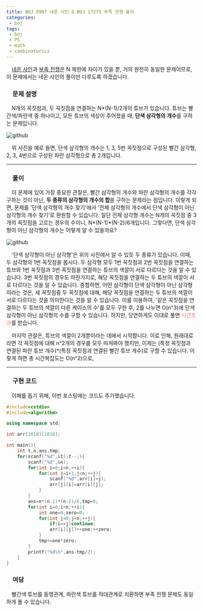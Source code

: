 ```yaml
---
title: BOJ 8907 네온 사인 & BOJ 17275 부족 전쟁 풀이
categories:
 - boj
tags:
 - boj
 - PS
 - math
 - combinatorics
---
```


　[네온 사인](https://www.acmicpc.net/problem/8907)과 [부족 전쟁](https://www.acmicpc.net/problem/17275)은 N 제한에 차이가 있을 뿐, 거의 완전히 동일한 문제이므로, 이 문제에서는 네온 사인의 풀이만 다루도록 하겠습니다.

### 　**문제 설명**

　N개의 꼭짓점과, 두 꼭짓점을 연결하는 N*(N-1)/2개의 튜브가 있습니다. 튜브는 빨간색/파란색 중 하나이고, 모든 튜브의 색상이 주어졌을 때, **단색 삼각형의 개수**를 구하는 문제입니다.

![github](https://user-images.githubusercontent.com/51073213/129482214-32f9c867-1b22-4097-89d6-22ee365cb91c.png)

　위 사진을 예로 들면, 단색 삼각형의 개수는 1, 3, 5번 꼭짓점으로 구성된 빨간 삼각형, 2, 3, 4번으로 구성된 파란 삼각형으로 총 2개입니다.
<hr/>

### 　**풀이**

　이 문제에 있어 가장 중요한 관찰은, 빨간 삼각형의 개수와 파란 삼각형의 개수를 각각 구하는 것이 아닌, **두 종류의 삼각형의 개수의 합**을 구하는 문제라는 점입니다. 이렇게 되면, 문제를 '단색 삼각형의 개수 찾기'에서 '전체 삼각형의 개수에서 단색 삼각형이 아닌 삼각형의 개수 찾기'로 환원할 수 있습니다. 일단 전체 삼각형 개수는 N개의 꼭짓점 중 3개의 꼭짓점을 고르는 경우의 수이니, N*(N-1)*(N-2)/6개입니다. 그렇다면, 단색 삼각형이 아닌 삼각형의 개수는 어떻게 알 수 있을까요?

![github](https://user-images.githubusercontent.com/51073213/129483587-058e3dc9-92c1-4e3c-8493-069e8c55913e.png)

　'단색 삼각형이 아닌 삼각형'은 위의 사진에서 알 수 있듯 두 종류가 있습니다. 이때, 두 삼각형의 1번 꼭짓점을 봅시다. 두 삼각형 모두 1번 꼭짓점과 2번 꼭짓점을 연결하는 튜브와 1번 꼭짓점과 3번 꼭짓점을 연결하는 튜브의 색깔이 서로 다르다는 것을 알 수 있습니다. 3번 꼭짓점의 경우도 마찬가지로, 해당 꼭짓점을 연결하는 두 튜브의 색깔이 서로 다르다는 것을 알 수 있습니다. 종합하면, 어떤 삼각형이 단색 삼각형이 아닌 삼각형이라는 것은, 세 꼭짓점중 두 꼭짓점에 대해, 해당 꼭짓점을 연결하는 두 튜브의 색깔이 서로 다르다는 것을 의미한다는 것을 알 수 있습니다. 이를 이용하여, '같은 꼭짓점을 연결하는 두 튜브의 색깔이 다른 케이스의 수'를 모두 구한 후, 2를 나누면 O(n^3)에 단색 삼각형이 아닌 삼각형의 수를 구할 수 있습니다. 하지만, 당연하게도 이대로 풀면 <font color='fa7268'>시간초과</font>를 받습니다.

　마지막 관찰은, 튜브의 색깔이 2개뿐이라는 데에서 시작합니다. 이로 인해, 원래대로라면 각 꼭짓점에 대해 n^2개의 경우를 모두 따져봐야 했지만, 이제는 (특정 꼭짓점과 연결된 파란 튜브 개수)*(특정 꼭짓점과 연결된 빨간 튜브 개수)로 구할 수 있습니다. 이렇게 하면 총 시간복잡도는 O(n^2)으로, 
<hr/>

### 　**구현 코드**

　이해를 돕기 위해, 이번 포스팅에는 코드도 추가했습니다.

```c++
#include<cstdio>
#include<algorithm>

using namespace std;

int arr[1010][1010];

int main(){
	int t,n,ans,tmp;
	for(scanf("%d",&t);t--;){
		scanf("%d",&n);
		for(int i=0;i<n;++i){
			for(int j=i+1;j<n;++j){
				scanf("%d",arr[i]+j);
				arr[j][i]=arr[i][j];
			}
		}
		ans=n*(n-1)*(n-2)/6,tmp=0;
		for(int i=0;i<n;++i){
			int one=0,zero=0;
			for(int j=0;j<n;++j){
				if(i==j)continue;
				arr[i][j]?++one:++zero;
			}
			tmp+=one*zero;
		}
		printf("%d\n",ans-tmp/2);
	}
}

```

### 　**여담**

　빨간색 튜브를 동맹관계, 파란색 튜브를 적대관계로 치환하면 부족 전쟁 문제도 동일하게 풀 수 있습니다.